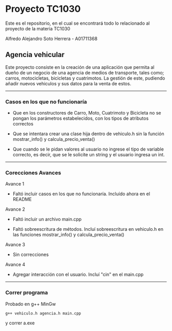 # Proyecto TC1030

Este es el repositorio, en el cual se encontrará todo lo relacionado al proyecto de la materia TC1030

Alfredo Alejandro Soto Herrera - A01711368

## Agencia vehicular

Este proyecto consiste en la creación de una aplicación que permita al dueño de un negocio de una agencia de medios de transporte, tales como; carros, motocicletas, bicicletas y cuatrimotos. La gestión de este, pudiendo añadir nuevos vehiculos y sus datos para la venta de estos.

---

### Casos en los que no funcionaría

* Que en los constructores de Carro, Moto, Cuatrimoto y Bicicleta no se pongan los parámetros estabelecidos, con los tipos de atributos correctos

* Que se intentara crear una clase hija dentro de vehiculo.h sin la función mostrar_info() y calcula_precio_venta()

* Que cuando se le pidan valores al usuario no ingrese el tipo de variable correcto, es decir, que se le solicite un string y el usuario ingresa un int.

---

### Corecciones Avances

Avance 1

- Faltó incluir casos en los que no funcionaría. Incluído ahora en el README

Avance 2

- Faltó incluir un archivo main.cpp

- Faltó sobreescritura de métodos. Incluí sobreescritura en vehiculo.h en las funciones mostrar_info() y calcula_precio_venta()

Avance 3

- Sin correcciones

Avance 4

- Agregar interacción con el usuario. Incluí "cin" en el main.cpp

---

### Correr programa

Probado en g++ MinGw

```
g++ vehiculo.h agencia.h main.cpp
```

y correr a.exe
